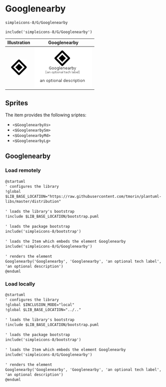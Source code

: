 # Googlenearby


```text
simpleicons-8/G/Googlenearby
```

```text
include('simpleicons-8/G/Googlenearby')
```



| Illustration | Googlenearby |
| :---: | :---: |
| ![illustration for Illustration](../../simpleicons-8/G/Googlenearby.png) | ![illustration for Googlenearby](../../simpleicons-8/G/Googlenearby.Local.png) |



## Sprites
The item provides the following sriptes:

- `<$GooglenearbyXs>`
- `<$GooglenearbySm>`
- `<$GooglenearbyMd>`
- `<$GooglenearbyLg>`





## Googlenearby

### Load remotely
```plantuml
@startuml
' configures the library
!global $LIB_BASE_LOCATION="https://raw.githubusercontent.com/tmorin/plantuml-libs/master/distribution"

' loads the library's bootstrap
!include $LIB_BASE_LOCATION/bootstrap.puml

' loads the package bootstrap
include('simpleicons-8/bootstrap')

' loads the Item which embeds the element Googlenearby
include('simpleicons-8/G/Googlenearby')

' renders the element
Googlenearby('Googlenearby', 'Googlenearby', 'an optional tech label', 'an optional description')
@enduml
```

### Load locally
```plantuml
@startuml
' configures the library
!global $INCLUSION_MODE="local"
!global $LIB_BASE_LOCATION="../.."

' loads the library's bootstrap
!include $LIB_BASE_LOCATION/bootstrap.puml

' loads the package bootstrap
include('simpleicons-8/bootstrap')

' loads the Item which embeds the element Googlenearby
include('simpleicons-8/G/Googlenearby')

' renders the element
Googlenearby('Googlenearby', 'Googlenearby', 'an optional tech label', 'an optional description')
@enduml
```

